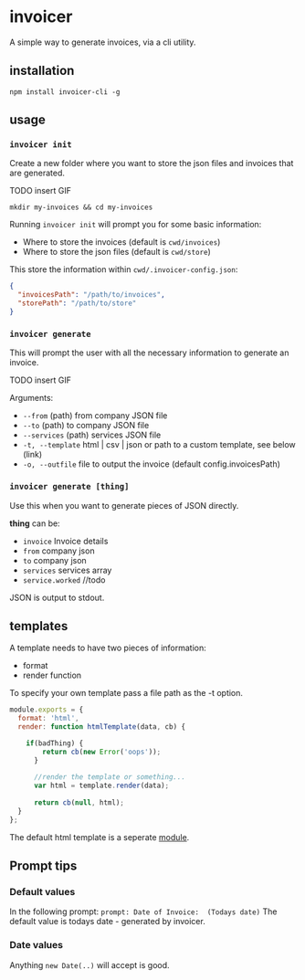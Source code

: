 # invoicer

A simple way to generate invoices, via a cli utility.

## installation

`npm install invoicer-cli -g`

## usage


### `invoicer init`

Create a new folder where you want to store the json files and invoices that are generated.

TODO insert GIF

`mkdir my-invoices && cd my-invoices`

Running `invoicer init` will prompt you for some basic information:

- Where to store the invoices (default is `cwd/invoices`)
- Where to store the json files (default is `cwd/store`)

This store the information within `cwd/.invoicer-config.json`:

```json
{
  "invoicesPath": "/path/to/invoices",
  "storePath": "/path/to/store"
}
```

### `invoicer generate`

This will prompt the user with all the necessary information to generate an invoice.

TODO insert GIF

Arguments:

- `--from` (path) from company JSON file 
- `--to` (path) to company JSON file
- `--services` (path) services JSON file
- `-t, --template` html | csv | json or path to a custom template, see below (link) 
- `-o, --outfile` file to output the invoice (default config.invoicesPath)


### `invoicer generate [thing]`

Use this when you want to generate pieces of JSON directly.

**thing** can be:

- `invoice` Invoice details
- `from` company json
- `to` company json
- `services` services array
- `service.worked` //todo

JSON is output to stdout.

## templates

A template needs to have two pieces of information:

 - format
 - render function

To specify your own template pass a file path as the -t option.

```js
module.exports = {
  format: 'html',
  render: function htmlTemplate(data, cb) {

    if(badThing) {
        return cb(new Error('oops'));
      }
      
      //render the template or something...
      var html = template.render(data);
      
      return cb(null, html);
  }
};
```

The default html template is a seperate [module](https://www.npmjs.com/package/invoicer-html-template).

## Prompt tips

### Default values

In the following prompt:
`prompt: Date of Invoice:  (Todays date)`
The default value is todays date - generated by invoicer.

### Date values
Anything `new Date(..)` will accept is good.

